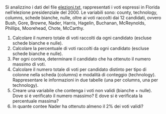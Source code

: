 Si analizzino i dati del file [elezioni.txt](../dati/elezioni.txt), rappresentati i voti espressi in Florida nell’elezione presidenziale del 2000. Le variabili sono: county, technology, columns, schede bianche, nulle, oltre ai voti raccolti dai 12 candidati, ovvero Bush, Gore, Browne, Nader, Harris, Hagelin, Buchanan, McReynolds, Phillips, Moorehead, Chote, McCarthy.

1.    Calcolare il numero totale di voti raccolti da ogni candidato (escluse schede bianche e nulle).
1.    Calcolare la percentuale di voti raccolti da ogni candidato (escluse schede bianche e nulle).
1.    Per ogni contea, determinare il candidato che ha ottenuto il numero massimo di voti.
1.    Calcolare il numero totale di voti per candidato distinto per tipo di colonne nella scheda (columns) e modalità di conteggio (technology). Rappresentare le informazioni in due tabelle (una per columns, una per technology).
1.    Creare una variabile che contenga i voti non validi (bianche + nulle). Dove si è verificato il numero massimo? E dove si è verificata la percentuale massima?
1.    In quante contee Nader ha ottenuto almeno il 2% dei voti validi?
